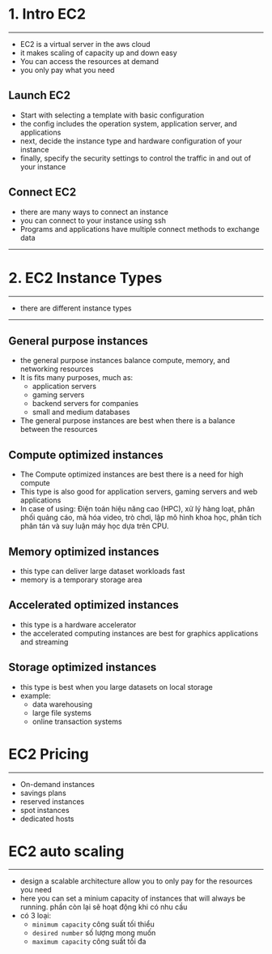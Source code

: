 # 1. Intro EC2
---
- EC2 is a virtual server in the aws cloud
- it makes scaling of capacity up and down easy
- You can access the resources at demand
- you only pay what you need
## Launch EC2
- Start with selecting a template with basic configuration
- the config includes the operation system, application server, and applications
- next, decide the instance type and hardware configuration of your instance
- finally, specify the security settings to control the traffic in and out of your instance
## Connect EC2
- there are many ways to connect an instance
- you can connect to your instance using ssh
- Programs and applications have multiple connect methods to exchange data
---
# 2. EC2 Instance Types
---
- there are different instance types
---
## General purpose instances
- the general purpose instances balance compute, memory, and networking resources
- It is fits many purposes, much as:
    - application servers
    - gaming servers
    - backend servers for companies
    - small and medium databases
- The general purpose instances are best when there is a balance between the resources
## Compute optimized instances
- The Compute optimized instances are best there is a need for high compute
- This type is also good for application servers, gaming servers and web applications
- In case of using: Điện toán hiệu năng cao (HPC), xử lý hàng loạt, phân phối quảng cáo, mã hóa video, trò chơi, lập mô hình khoa học, phân tích phân tán và suy luận máy học dựa trên CPU.

## Memory optimized instances
- this type can deliver large dataset workloads fast
- memory is a temporary storage area

## Accelerated optimized instances
- this type is a hardware accelerator
- the accelerated computing instances are best for graphics applications and streaming

## Storage optimized instances
- this type is best when you large datasets on local storage
- example:
    - data warehousing
    - large file systems
    - online transaction systems 
# EC2 Pricing
---
- On-demand instances
- savings plans
- reserved instances
- spot instances
- dedicated hosts
# EC2 auto scaling
---
- design a scalable architecture allow you to only pay for the resources you need
- here you can set a minium capacity of instances that will always be running. phần còn lại sẽ hoạt động khi có nhu cầu
- có 3 loại: 
    - `minimum capacity` công suất tối thiểu
    - `desired number` số lượng mong muốn
    - `maximum capacity` công suất tối đa